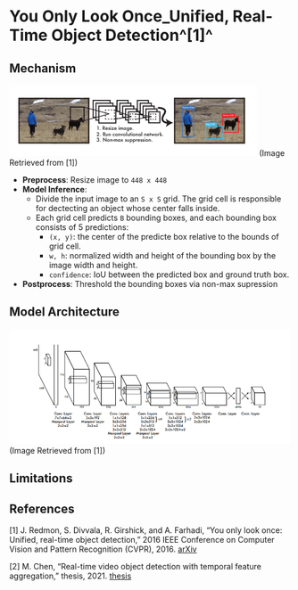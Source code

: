# You Only Look Once_Unified, Real-Time Object Detection^[1]^

## Mechanism
![Yolo Mechanism](./img/Yolo_mechanism.png)
(Image Retrieved from [1])
- **Preprocess**: Resize image to `448 x 448`
- **Model Inference**:
    - Divide the input image to an `S x S` grid. The grid cell is responsible for dectecting an object whose center falls inside.
    - Each grid cell predicts `B` bounding boxes, and each bounding box consists of 5 predictions:
        - `(x, y)`: the center of the predicte box relative to the bounds of grid cell.
        - `w, h`: normalized width and height of the bounding box by the image width and height.
        - `confidence`: IoU between the predicted box and ground truth box.
- **Postprocess**: Threshold the bounding boxes via non-max supression

## Model Architecture
![Yolo Architecture](./img/Yolo_architecture.png)
(Image Retrieved from [1])


## Limitations

## References
[1] J. Redmon, S. Divvala, R. Girshick, and A. Farhadi, “You only look once: Unified, real-time object detection,” 2016 IEEE Conference on Computer Vision and Pattern Recognition (CVPR), 2016. [arXiv](https://arxiv.org/pdf/1506.02640.pdf)

[2] M. Chen, “Real-time video object detection with temporal feature aggregation,” thesis, 2021. [thesis](https://ruor.uottawa.ca/handle/10393/42790)